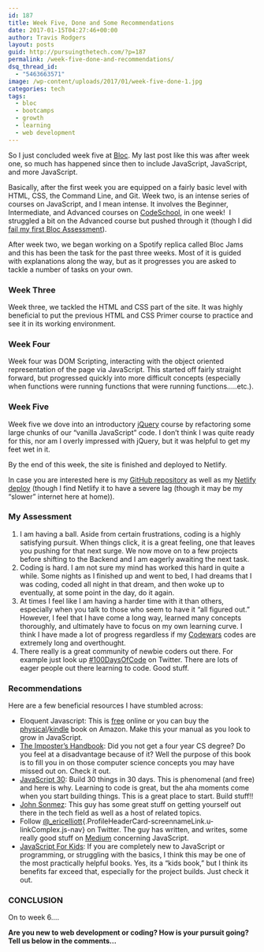 ```yaml
---
id: 187
title: Week Five, Done and Some Recommendations
date: 2017-01-15T04:27:46+00:00
author: Travis Rodgers
layout: posts
guid: http://pursuingthetech.com/?p=187
permalink: /week-five-done-and-recommendations/
dsq_thread_id:
  - "5463663571"
image: /wp-content/uploads/2017/01/week-five-done-1.jpg
categories: tech
tags:
  - bloc
  - bootcamps
  - growth
  - learning
  - web development
---
```

<span class="wpsdc-drop-cap">S</span>o I just concluded week five at <a href="http://bloc.io" target="_blank">Bloc</a>. My last post like this was after week one, so much has happened since then to include JavaScript, JavaScript, and more JavaScript.

Basically, after the first week you are equipped on a fairly basic level with HTML, CSS, the Command Line, and Git. Week two, is an intense series of courses on JavaScript, and I mean intense. It involves the Beginner, Intermediate, and Advanced courses on <a href="http://codeschool.com" target="_blank">CodeSchool</a>, in one week!  I struggled a bit on the Advanced course but pushed through it (though I did <a href="http://pursuingthetech.com/so-i-failed-my-first-bloc-assessment/" target="_blank">fail my first Bloc Assessment</a>).

After week two, we began working on a Spotify replica called Bloc Jams and this has been the task for the past three weeks. Most of it is guided with explanations along the way, but as it progresses you are asked to tackle a number of tasks on your own.

### Week Three

Week three, we tackled the HTML and CSS part of the site. It was highly beneficial to put the previous HTML and CSS Primer course to practice and see it in its working environment.

### Week Four

Week four was DOM Scripting, interacting with the object oriented representation of the page via JavaScript. This started off fairly straight forward, but progressed quickly into more difficult concepts (especially when functions were running functions that were running functions&#8230;..etc.).

### Week Five

Week five we dove into an introductory <a href="http://jquery.com" target="_blank">jQuery</a> course by refactoring some large chunks of our &#8220;vanilla JavaScript&#8221; code. I don&#8217;t think I was quite ready for this, nor am I overly impressed with jQuery, but it was helpful to get my feet wet in it.

By the end of this week, the site is finished and deployed to Netlify.

In case you are interested here is my <a href="https://github.com/rodgtr1/bloc-jams" target="_blank">GitHub repository</a> as well as my <a href="http://bloc-jams-travis-rodgers.netlify.com/" target="_blank">Netlify deploy</a> (though I find Netlify it to have a severe lag (though it may be my &#8220;slower&#8221; internet here at home)).

### My Assessment

  1. I am having a ball. Aside from certain frustrations, coding is a highly satisfying pursuit. When things click, it is a great feeling, one that leaves you pushing for that next surge. We now move on to a few projects before shifting to the Backend and I am eagerly awaiting the next task.
  2. Coding is hard. I am not sure my mind has worked this hard in quite a while. Some nights as I finished up and went to bed, I had dreams that I was coding, coded all night in that dream, and then woke up to eventually, at some point in the day, do it again.
  3. At times I feel like I am having a harder time with it than others, especially when you talk to those who seem to have it &#8220;all figured out.&#8221; However, I feel that I have come a long way, learned many concepts thoroughly, and ultimately have to focus on my own learning curve. I think I have made a lot of progress regardless if my <a href="http://codewars.com" target="_blank">Codewars</a> codes are extremely long and overthought.
  4. There really is a great community of newbie coders out there. For example just look up <a href="https://twitter.com/search?q=%23100DaysOfCode&src=tyah" target="_blank">#100DaysOfCode</a> on Twitter. There are lots of eager people out there learning to code. Good stuff.

### Recommendations

Here are a few beneficial resources I have stumbled across:

  * Eloquent Javascript: This is <a href="http://eloquentjavascript.net/Eloquent_JavaScript.pdf" target="_blank">free</a> online or you can buy the <a href="http://amzn.to/2iVgQP3" target="_blank">physical</a>/<a href="http://amzn.to/2jKOqah" target="_blank">kindle</a> book on Amazon. Make this your manual as you look to grow in JavaScript.
  * <a href="https://bigmachine.io/products/the-imposters-handbook/" target="_blank">The Imposter&#8217;s Handbook</a>: Did you not get a four year CS degree? Do you feel at a disadvantage because of it? Well the purpose of this book is to fill you in on those computer science concepts you may have missed out on. Check it out.
  * <a href="http://javascript30.com" target="_blank">JavaScript 30</a>: Build 30 things in 30 days. This is phenomenal (and free) and here is why. Learning to code is great, but the aha moments come when you start building things. This is a great place to start. Build stuff!!
  * <a href="http://simpleprogrammer.com" target="_blank">John Sonmez</a>: This guy has some great stuff on getting yourself out there in the tech field as well as a host of related topics.
  * Follow [@<span class="u-linkComplex-target">_ericelliott</span>](https://twitter.com/_ericelliott){.ProfileHeaderCard-screennameLink.u-linkComplex.js-nav} on Twitter. The guy has written, and writes, some really good stuff on <a href="https://medium.com/@_ericelliott" target="_blank">Medium</a> concerning JavaScript.
  * <a href="http://amzn.to/2jlf0d2" target="_blank">JavaScript For Kids</a>: If you are completely new to JavaScript or programming, or struggling with the basics, I think this may be one of the most practically helpful books. Yes, its a &#8220;kids book,&#8221; but I think its benefits far exceed that, especially for the project builds. Just check it out.

### CONCLUSION

On to week 6&#8230;.

**Are you new to web development or coding? How is your pursuit going? Tell us below in the comments&#8230;**